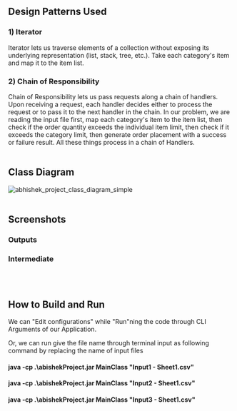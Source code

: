 ## **Design Patterns Used**
### 1) Iterator

Iterator lets us traverse elements of a collection without exposing its underlying representation (list, stack, tree, etc.). Take each category&#39;s item and map it to the item list.

### 2) Chain of Responsibility

Chain of Responsibility lets us pass requests along a chain of handlers. Upon receiving a request, each handler decides either to process the request or to pass it to the next handler in the chain. In our problem, we are reading the input file first, map each category&#39;s item to the item list, then check if the order quantity exceeds the individual item limit, then check if it exceeds the category limit, then generate order placement with a success or failure result. All these things process in a chain of Handlers. 
<br/>
<br/>

## **Class Diagram** 

![abhishek_project_class_diagram_simple](https://user-images.githubusercontent.com/25710427/144781094-dcafb68d-b6f8-4a20-9d80-59ad87c6bd9e.png) 
<br/>
<br/>


## **Screenshots** 
### Outputs

### Intermediate



<br/>
<br/>


## **How to Build and Run**

We can "Edit configurations" while "Run"ning the code through CLI Arguments of our Application.
<br/>

Or, we can run give the file name through terminal input as following command by replacing the name of input files

#### java -cp .\abishekProject.jar MainClass "Input1 - Sheet1.csv"
#### java -cp .\abishekProject.jar MainClass "Input2 - Sheet1.csv"
#### java -cp .\abishekProject.jar MainClass "Input3 - Sheet1.csv"

